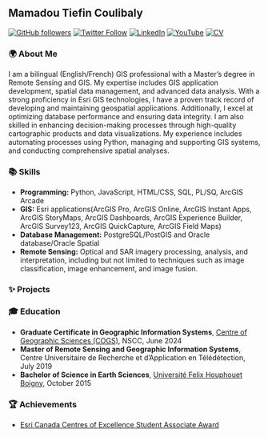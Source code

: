 ## Mamadou Tiefin Coulibaly
[![GitHub followers](https://img.shields.io/github/followers/Tiefin-Coulibaly?label=Followers&style=social)](https://github.com/Tiefin-Coulibaly)
[![Twitter Follow](https://img.shields.io/twitter/follow/CTiefin?label=Follow&style=social)](https://twitter.com/CTiefin)
[![LinkedIn](https://img.shields.io/badge/LinkedIn-0077B5?style=flat&logo=linkedin&logoColor=white)](https://www.linkedin.com/in/tiefin-mamadou-coulibaly)
[![YouTube](https://img.shields.io/badge/YouTube-FF0000?style=flat&logo=youtube&logoColor=white)](https://www.youtube.com/c/yourchannel)
[![CV](https://img.shields.io/badge/CV-4285F4?style=flat&logo=google-drive&logoColor=white)](https://yourcvlink)
<!--[![Google Scholar](https://img.shields.io/badge/Google%20Scholar-4285F4?style=flat&logo=google-scholar&logoColor=white)](https://scholar.google.com/citations?user=youruserid)
[![Donate](https://img.shields.io/badge/Donate-ffdd00?style=flat&logo=buy-me-a-coffee&logoColor=black)](https://www.buymeacoffee.com/yourprofile)-->

### 🌍 About Me

I am a bilingual (English/French) GIS professional with a Master’s degree in Remote Sensing and GIS. My expertise includes GIS application development, spatial data management, and advanced data analysis. With a strong proficiency in Esri GIS technologies, I have a proven track record of developing and maintaining geospatial applications. Additionally, I excel at optimizing database performance and ensuring data integrity. I am also skilled in enhancing decision-making processes through high-quality cartographic products and data visualizations. My experience includes automating processes using Python, managing and supporting GIS systems, and conducting comprehensive spatial analyses.

### 📚 Skills

- **Programming:** Python, JavaScript, HTML/CSS, SQL, PL/SQ, ArcGIS Arcade
- **GIS:** Esri applications(ArcGIS Pro, ArcGIS Online, ArcGIS Instant Apps, ArcGIS StoryMaps, ArcGIS Dashboards, ArcGIS Experience Builder, ArcGIS Survey123, ArcGIS QuickCapture, ArcGIS Field Maps)
- **Database Management:** PostgreSQL/PostGIS and Oracle database/Oracle Spatial
- **Remote Sensing:** Optical and SAR imagery processing, analysis, and interpretation, including but not limited to techniques such as image classification, image enhancement, and image fusion.

### ✨ Projects

### 🎓 Education

- **Graduate Certificate in Geographic Information Systems**, [Centre of Geographic Sciences (COGS)](https://www.nscc.ca/programs-and-courses/programs/plandescr.aspx?prg=GISAD&pln=GEOINFSYS), NSCC, June 2024
- **Master of Remote Sensing and Geographic Information Systems**, Centre Universitaire de Recherche et d’Application en
  Télédétection, July 2019
- **Bachelor of Science in Earth Sciences**, [Université Felix Houphouet Boigny](https://ufhb.appli.edu.ci/index.php?page=strm), October 2015

### 🏆 Achievements
- [Esri Canada Centres of Excellence Student Associate Award](https://ecce.esri.ca/associates/)